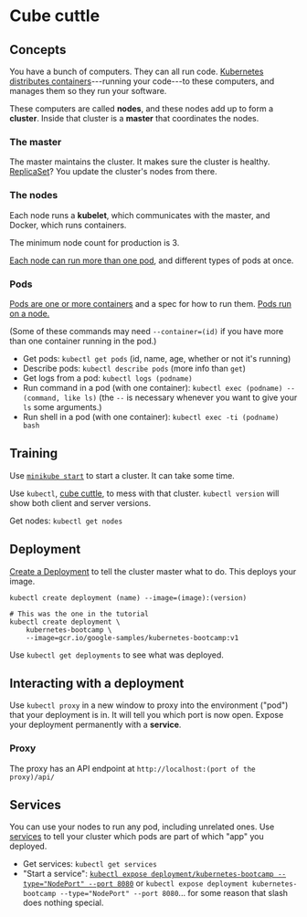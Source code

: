# Cube cuttle

## Concepts

You have a bunch of computers. They can all run code. [Kubernetes distributes containers](https://kubernetes.io/docs/tutorials/kubernetes-basics/create-cluster/cluster-intro/)---running your code---to these computers, and manages them so they run your software.

These computers are called **nodes**, and these nodes add up to form a **cluster**. Inside that cluster is a **master** that coordinates the nodes.

### The master

The master maintains the cluster. It makes sure the cluster is healthy. [ReplicaSet](https://kubernetes.io/docs/concepts/workloads/controllers/replicaset/)? You update the cluster's nodes from there.

### The nodes

Each node runs a **kubelet**, which communicates with the master, and Docker, which runs containers.

The minimum node count for production is 3.

[Each node can run more than one pod](https://kubernetes.io/docs/tutorials/kubernetes-basics/explore/explore-intro/), and different types of pods at once.

### Pods

[Pods are one or more containers](https://kubernetes.io/docs/concepts/workloads/pods/pod/) and a spec for how to run them. [Pods run on a node.](https://kubernetes.io/docs/tutorials/kubernetes-basics/explore/explore-intro/)

(Some of these commands may need `--container=(id)` if you have more than one container running in the pod.)

* Get pods: `kubectl get pods` (id, name, age, whether or not it's running)
* Describe pods: `kubectl describe pods` (more info than `get`)
* Get logs from a pod: `kubectl logs (podname)`
* Run command in a pod (with one container): `kubectl exec (podname) -- (command, like ls)` (the `--` is necessary whenever you want to give your `ls` some arguments.)
* Run shell in a pod (with one container): `kubectl exec -ti (podname) bash`

## Training

Use [`minikube start`](https://kubernetes.io/docs/tutorials/kubernetes-basics/create-cluster/cluster-interactive/) to start a cluster. It can take some time.

Use `kubectl`, [cube cuttle](https://twitter.com/mjg59/status/1112603958256627713), to mess with that cluster. `kubectl version` will show both client and server versions.

Get nodes: `kubectl get nodes`

## Deployment

[Create a Deployment](https://kubernetes.io/docs/tutorials/kubernetes-basics/deploy-app/deploy-intro/) to tell the cluster master what to do. This deploys your image.

    kubectl create deployment (name) --image=(image):(version)

    # This was the one in the tutorial
    kubectl create deployment \
        kubernetes-bootcamp \
        --image=gcr.io/google-samples/kubernetes-bootcamp:v1

Use `kubectl get deployments` to see what was deployed.

## Interacting with a deployment

Use `kubectl proxy` in a new window to proxy into the environment ("pod") that your deployment is in. It will tell you which port is now open.
Expose your deployment permanently with a **service**.

### Proxy

The proxy has an API endpoint at `http://localhost:(port of the proxy)/api/`


## Services

You can use your nodes to run any pod, including unrelated ones. Use [services](https://kubernetes.io/docs/tutorials/kubernetes-basics/expose/expose-intro/) to tell your cluster which pods are part of which "app" you deployed.

* Get services: `kubectl get services`
* "Start a service": [`kubectl expose deployment/kubernetes-bootcamp --type="NodePort" --port 8080`](https://kubernetes.io/docs/tutorials/kubernetes-basics/expose/expose-interactive/) or `kubectl expose deployment kubernetes-bootcamp --type="NodePort" --port 8080`... for some reason that slash does nothing special.
